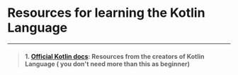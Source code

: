 # Resources for learning the Kotlin Language
---
> #### 1. [Official Kotlin docs](https://kotlinlang.org/docs/getting-started.html): Resources from the creators of Kotlin Language ( you don't need more than this as beginner)
 
